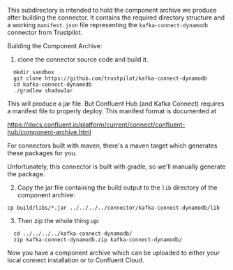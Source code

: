 This subdirectory is intended to hold the component archive we produce
after building the connector. It contains the required directory structure and a working
`manifest.json` file representing the `kafka-connect-dynamodb` connector from Trustpilot. 

Building the Component Archive:

1. clone the connector source code and build it.
```
  mkdir sandbox
  git clone https://github.com/trustpilot/kafka-connect-dynamodb
  cd kafka-connect-dynamodb
  ./gradlew shadowJar
```

This will produce a jar file. But Confluent Hub (and Kafka Connect) requires
a manifest file to properly deploy. This manifest format is documented at

https://docs.confluent.io/platform/current/connect/confluent-hub/component-archive.html

For connectors built with maven, there's a maven target which generates these packages for you.

Unfortunately, this connector is built with gradle, so we'll manually generate
the package. 

2. Copy the jar file containing the build output to the 
`lib` directory of the component archive:

  `cp build/libs/*.jar ../../../../connector/kafka-connect-dynamodb/lib`

3. Then zip the whole thing up:

```
  cd ../../../../kafka-connect-dynamodb/
  zip kafka-connect-dynamodb.zip kafka-connect-dynamodb/
```

Now you have a component archive which can be uploaded to either your local
connect installation or to Confluent Cloud.
